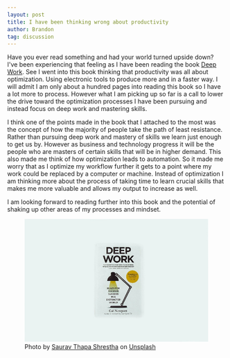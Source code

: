 ```yaml
---
layout: post
title: I have been thinking wrong about productivity
author: Brandon
tag: discussion
---
```

Have you ever read something and had your world turned upside down? I've been experiencing that feeling as I have been reading the book [Deep Work](https://www.iambrandoncole.com/deepwork). See I went into this book thinking that productivity was all about optimization. Using electronic tools to produce more and in a faster way. I will admit I am only about a hundred pages into reading this book so I have a lot more to process. However what I am picking up so far is a call to lower the drive toward the optimization processes I have been pursuing and instead focus on deep work and mastering skills.

I think one of the points made in the book that I attached to the most was the concept of how the majority of people take the path of least resistance. Rather than pursuing deep work and mastery of skills we learn just enough to get us by. However as business and technology progress it will be the people who are masters of certain skills that will be in higher demand. This also made me think of how optimization leads to automation. So it made me worry that as I optimize my workflow further it gets to a point where my work could be replaced by a computer or machine. Instead of optimization I am thinking more about the process of taking time to learn crucial skills that makes me more valuable and allows my output to increase as well.

I am looking forward to reading further into this book and the potential of shaking up other areas of my processes and mindset.

<figure>
<img src="/assets/deepwork.jpg"/>
<figcaption>Photo by <a href="https://unsplash.com/@sworupimages?utm_source=unsplash&utm_medium=referral&utm_content=creditCopyText">Saurav Thapa Shrestha</a> on <a href="https://unsplash.com/s/photos/deep-work?utm_source=unsplash&utm_medium=referral&utm_content=creditCopyText">Unsplash</a>
</figcaption>
<figure>
